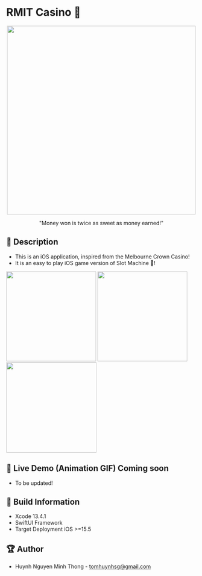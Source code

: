# RMIT Casino 🎰


<p align="center">
  <img width="500" src="https://i.imgur.com/7sMlQgo.png">
</p>

<p align="center">"Money won is twice as sweet as money earned!"</p>

## 📖 Description

- This is an iOS application, inspired from the Melbourne Crown Casino!
- It is an easy to play iOS game version of Slot Machine 🎰!

<img src="https://i.imgur.com/Z2EwulP.png" width="238" > <img src="https://i.imgur.com/gUmS8n5.png" width="238" > <img src="https://i.imgur.com/LpTyusp.png" width="239" >

## 🔮 Live Demo (Animation GIF) Coming soon

- To be updated!

## 🔧 Build Information
- Xcode 13.4.1
- SwiftUI Framework
- Target Deployment iOS >=15.5

## 🏆 Author
- Huynh Nguyen Minh Thong - tomhuynhsg@gmail.com
